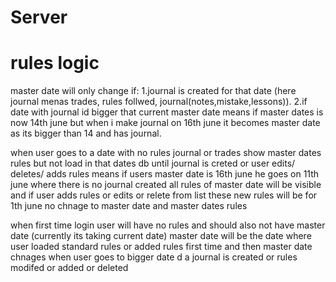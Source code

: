 # Server
# rules logic

master date will only change if:
    1.journal is created for that date (here journal menas trades, rules follwed, journal(notes,mistake,lessons)).
    2.if date with journal id bigger that current master date means if master dates is now 14th june but when i make journal on 16th june it becomes master date as its bigger than 14 and has journal.

when user goes to a date with no rules journal or trades show master dates rules but not load in that dates db until journal is creted or user edits/ deletes/ adds rules
means if users master date is 16th june he goes on 11th june where there is no journal created all rules of master date will be visible and if user adds rules or edits or relete from list these new rules will be for 1th june no chnage to master date and master dates rules

when first time login user will have no rules and should also not have master date (currently its taking current date) master date will be the date where user loaded standard rules or added rules first time and then master date chnages when user goes to bigger date d a journal is created or rules modifed or added or deleted
